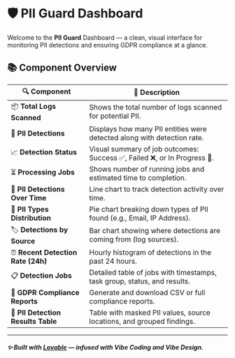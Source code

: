 # 🛡️ PII Guard Dashboard

Welcome to the **PII Guard** Dashboard — a clean, visual interface for monitoring PII detections and ensuring GDPR compliance at a glance.

## 📚 Component Overview

| 🔍 Component                          | 📝 Description |
|--------------------------------------|----------------|
| 📦 **Total Logs Scanned**            | Shows the total number of logs scanned for potential PII. |
| 🧠 **PII Detections**                | Displays how many PII entities were detected along with detection rate. |
| 📈 **Detection Status**              | Visual summary of job outcomes: Success ✅, Failed ❌, or In Progress 🔄. |
| ⏳ **Processing Jobs**               | Shows number of running jobs and estimated time to completion. |
| 📅 **PII Detections Over Time**      | Line chart to track detection activity over time. |
| 🥧 **PII Types Distribution**        | Pie chart breaking down types of PII found (e.g., Email, IP Address). |
| 🏷️ **Detections by Source**         | Bar chart showing where detections are coming from (log sources). |
| ⏰ **Recent Detection Rate (24h)**   | Hourly histogram of detections in the past 24 hours. |
| 📋 **Detection Jobs**               | Detailed table of jobs with timestamps, task group, status, and results. |
| 📂 **GDPR Compliance Reports**       | Generate and download CSV or full compliance reports. |
| 🧾 **PII Detection Results Table**   | Table with masked PII values, source locations, and grouped findings. |

---

##### ✨ Built with [Lovable](https://lovable.dev/) — infused with Vibe Coding and Vibe Design.
